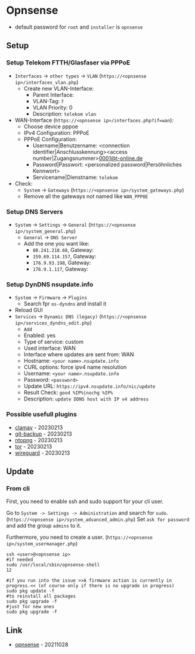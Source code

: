 # Opnsense

* default password for `root` and `installer` is `opnsense`

## Setup

### Setup Telekom FTTH/Glasfaser via PPPoE

* `Interfaces` -> `other types` -> `VLAN` (`https://<opnsense ip>/interfaces_vlan.php`)
    * Create new VLAN-Interface:
        * Parent Interface: <wan interface>
        * VLAN-Tag: `7`
        * VLAN Priority: 0
        * Description: `telekom vlan`
* WAN-Interface (`https://<opnsense ip>/interfaces.php?if=wan`):
    * Choose device pppoe
    * IPv4 Configuration: PPPoE
    * PPPoE Configuration:
        * Username|Benutzername: <connection identifier|Anschlusskennung><access number|Zugangsnummer>0001@t-online.de
        * Password|Passwort: <personalized password|Persöhnliches Kennwort>
        * Servicename|Dienstname: `telekom`
* Check:
    * `System` -> `Gateways` (`https://<opnsense ip>/system_gateways.php`)
    * Remove all the gateways not named like `WAN_PPPOE`

### Setup DNS Servers

* `System` -> `Settings` -> `General` (`https://<opnsense ip>/system_general.php`)
    * `General` -> `DNS Server`
    * Add the one you want like:
        * `80.241.218.68`, Gateway: <your WAN>
        * `159.69.114.157`, Gateway: <your WAN>
        * `176.9.93.198`, Gateway: <your WAN>
        * `176.9.1.117`, Gateway: <your WAN>

### Setup DynDNS nsupdate.info

* `System` -> `Firmware` -> `Plugins`
  * Search fpr `os-dyndns` and install it
* Reload GUI
* `Services` -> `Dynamic DNS (legacy)` (`https://<opnsense ip>/services_dyndns_edit.php`)
  * `Add`
  * Enabled: yes
  * Type of service: custom
  * Used interface: WAN
  * Interface where updates are sent from: WAN
  * Hostname: `<your name>.nsupdate.info`
  * CURL options: force ipv4 name resolution
  * Username: `<your name>.nsupdate.info`
  * Password: `<password>`
  * Update URL: `https://ipv4.nsupdate.info/nic/update`
  * Result Check: `good %IP%|nochg %IP%`
  * Description: `update DDNS host with IP v4 address`

### Possible usefull plugins

* [clamav](https://docs.opnsense.org/manual/how-tos/clamav.html) - 20230213
* [git-backup](https://docs.opnsense.org/manual/git-backup.html) - 20230213
* [ntopng](https://docs.opnsense.org/manual/how-tos/ntopng.html) - 20230213
* [tor](https://docs.opnsense.org/manual/how-tos/tor.html) - 20230213
* [wireguard](https://docs.opnsense.org/manual/how-tos/wireguard-client.html) - 20230213

## Update

### From cli

First, you need to enable ssh and sudo support for your cli user.

Go to `System -> Settings -> Administration` and search for `sudo`. (`https://<opnsense ip>/system_advanced_admin.php`)
Set `ask for password` and add the group `admins` to it.

Furthermore, you need to create a user. (`https://<opnsense ip>/system_usermanager.php`)

```
ssh <user>@<opnsense ip>
#if needed
sudo /usr/local/sbin/opnsense-shell
12

#if you run into the issue >>A firmware action is currently in progress.<< (of course only if there is no upgrade in progress)
sudo pkg update -f
#to reinstall all packages
sudo pkg upgrade -f
#just for new ones
sudo pkg upgrade -f
```

## Link

* [opnsense](http://opnsense.org/) - 20211028

